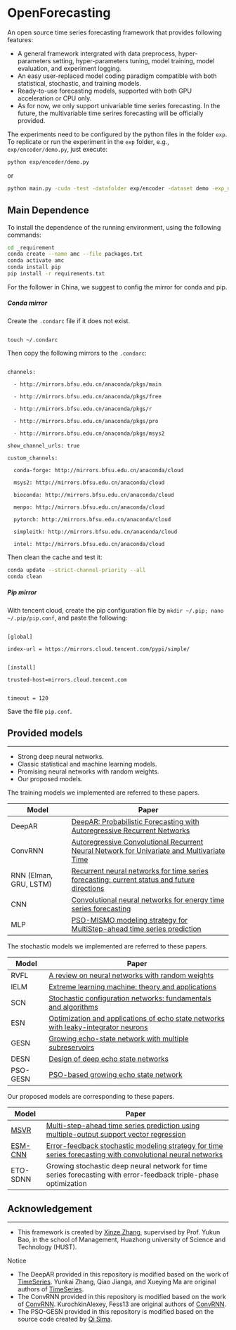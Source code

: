 # OpenForecasting

An open source time series forecasting framework that provides following features:

* A general framework intergrated with data preprocess, hyper-parameters setting, hyper-parameters tuning, model training, model evaluation, and experiment logging.
* An easy user-replaced model coding paradigm compatible with both statistical, stochastic, and training models.
* Ready-to-use forecasting models, supported with both GPU acceleration or CPU only.
* As for now, we only support univariable time series forecasting. In the future, the multivariable time serires forecasting will be officially provided.

The experiments need to be configured by the python files in the folder `exp`. To replicate or run the experiment in the `exp` folder, e.g., `exp/encoder/demo.py`, just execute:

```bash
python exp/encoder/demo.py
```

or 

```bash
python main.py -cuda -test -datafolder exp/encoder -dataset demo -exp_name RL -H 2 -model rnn -rep_times 1
```

## Main Dependence

To install the dependence of the running environment, using the following commands:

```bash
cd _requirement
conda create --name amc --file packages.txt
conda activate amc
conda install pip
pip install -r requirements.txt
```

For the follower in China, we suggest to config the mirror for conda and pip.

##### Conda mirror


Create the `.condarc` file if it does not exist.

```

touch ~/.condarc

```

Then copy the following mirrors to the `.condarc`:

```

channels:

  - http://mirrors.bfsu.edu.cn/anaconda/pkgs/main

  - http://mirrors.bfsu.edu.cn/anaconda/pkgs/free

  - http://mirrors.bfsu.edu.cn/anaconda/pkgs/r

  - http://mirrors.bfsu.edu.cn/anaconda/pkgs/pro

  - http://mirrors.bfsu.edu.cn/anaconda/pkgs/msys2

show_channel_urls: true

custom_channels:

  conda-forge: http://mirrors.bfsu.edu.cn/anaconda/cloud

  msys2: http://mirrors.bfsu.edu.cn/anaconda/cloud

  bioconda: http://mirrors.bfsu.edu.cn/anaconda/cloud

  menpo: http://mirrors.bfsu.edu.cn/anaconda/cloud

  pytorch: http://mirrors.bfsu.edu.cn/anaconda/cloud

  simpleitk: http://mirrors.bfsu.edu.cn/anaconda/cloud

  intel: http://mirrors.bfsu.edu.cn/anaconda/cloud

```

Then clean the cache and test it:

```bash
conda update --strict-channel-priority --all  
conda clean 
```

##### Pip mirror


With tencent cloud, create the pip configuration file by `mkdir ~/.pip; nano ~/.pip/pip.conf`, and paste the following:

```

[global]

index-url = https://mirrors.cloud.tencent.com/pypi/simple/


[install]

trusted-host=mirrors.cloud.tencent.com


timeout = 120

```

Save the file `pip.conf`.

## Provided models

---

* Strong deep neural networks.
* Classic statistical and machine learning models.
* Promising neural networks with random weights.
* Our proposed models.

The training models we implemented are referred to these papers.

| Model                  | Paper                                                                                                                                                           |
| ---------------------- | --------------------------------------------------------------------------------------------------------------------------------------------------------------- |
| DeepAR                 | [DeepAR: Probabilistic Forecasting with Autoregressive Recurrent Networks](https://arxiv.org/abs/1704.04110)                                                       |
| ConvRNN                | [Autoregressive Convolutional Recurrent Neural Network for Univariate and Multivariate Time](https://arxiv.org/abs/1903.02540)                                     |
| RNN (Elman, GRU, LSTM) | [Recurrent neural networks for time series forecasting: current status and future directions](https://www.sciencedirect.com/science/article/pii/S0169207020300996) |
| CNN                    | [Convolutional neural networks for energy time series forecasting](https://ieeexplore.ieee.org/abstract/document/8489399/)                                         |
| MLP                    | [PSO-MISMO modeling strategy for MultiStep-ahead time series prediction](https://ieeexplore.ieee.org/abstract/document/6553147/)                                   |

The stochastic models we implemented are referred to these papers.

| Model    | Paper                                                                                                                                                      |
| -------- | ---------------------------------------------------------------------------------------------------------------------------------------------------------- |
| RVFL     | [A review on neural networks with random weights](https://www.sciencedirect.com/science/article/pii/S0925231217314613)                                        |
| IELM     | [Extreme learning machine: theory and applications](https://www.sciencedirect.com/science/article/abs/pii/S0925231206000385)                                  |
| SCN      | [Stochastic configuration networks: fundamentals and algorithms](https://ieeexplore.ieee.org/abstract/document/8013920/)                                      |
| ESN      | [Optimization and applications of echo state networks with leaky-integrator neurons](https://www.sciencedirect.com/science/article/abs/pii/S089360800700041X) |
| GESN     | [Growing echo-state network with multiple subreservoirs](https://ieeexplore.ieee.org/abstract/document/7386673/)                                              |
| DESN     | [Design of deep echo state networks](https://www.sciencedirect.com/science/article/abs/pii/S0893608018302223)                                                 |
| PSO-GESN | [PSO-based growing echo state network](https://www.sciencedirect.com/science/article/abs/pii/S1568494619305551)                                               |

Our proposed models are corresponding to these papers.

| Model                                                             | Paper                                                                                                                                                                              |
| ----------------------------------------------------------------- | ---------------------------------------------------------------------------------------------------------------------------------------------------------------------------------- |
| [MSVR](https://github.com/Analytics-for-Forecasting/msvr)            | [Multi-step-ahead time series prediction using multiple-output support vector regression](https://www.sciencedirect.com/science/article/abs/pii/S092523121300917X)                    |
| [ESM-CNN](https://github.com/XinzeZhang/TimeSeriesForecasting-torch) | [Error-feedback stochastic modeling strategy for time series forecasting with convolutional neural networks](https://www.sciencedirect.com/science/article/abs/pii/S1568494619305551) |
| ETO-SDNN                                                          | Growing stochastic deep neural network for time series forecasting with error-feedback triple-phase optimization                                                                   |

## Acknowledgement

---

* This framework is created by [Xinze Zhang](https://github.com/xinzezhang), supervised by Prof. Yukun Bao, in the school of Management, Huazhong university of Science and Technology (HUST).

Notice

* The DeepAR provided in this repository is modified based on the work of [TimeSeries](https://github.com/zhykoties/TimeSeries). Yunkai Zhang, Qiao Jianga, and Xueying Ma are original authors of [TimeSeries](https://github.com/zhykoties/TimeSeries).
* The ConvRNN provided in this repository is modified based on the work of [ConvRNN](https://github.com/KurochkinAlexey/ConvRNN). KurochkinAlexey, Fess13 are original authors of [ConvRNN](https://github.com/KurochkinAlexey/ConvRNN).
* The PSO-GESN provided in this repository is modified based on the source code created by [Qi Sima](https://github.com/simaqi18).
